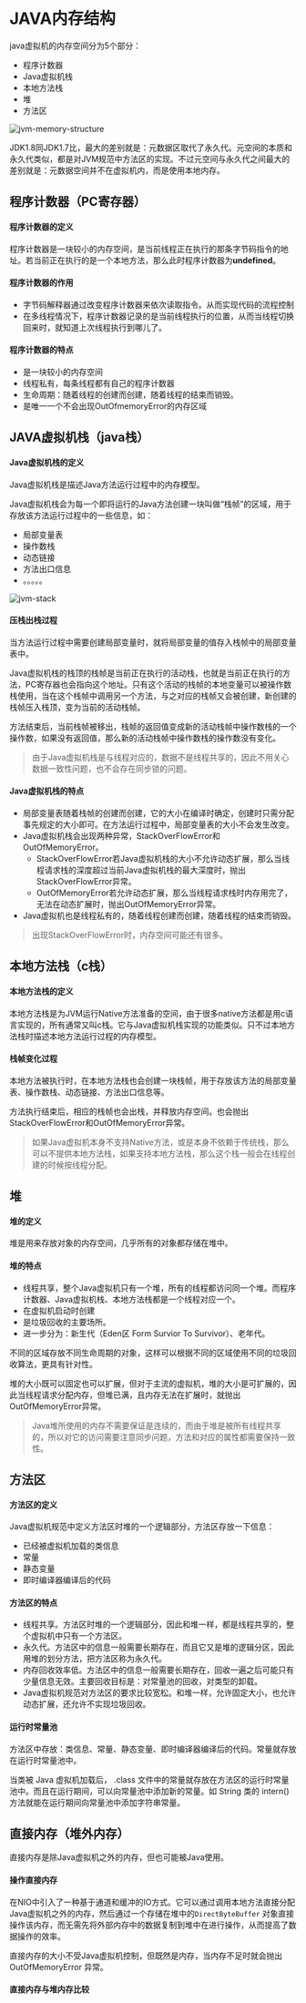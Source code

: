 # JAVA内存结构

java虚拟机的内存空间分为5个部分：

+ 程序计数器
+ Java虚拟机栈
+ 本地方法栈
+ 堆
+ 方法区

![jvm-memory-structure](https://github.com/HXYandCC/jvm/raw/master/images/jvm-memory-structure.jpg) 

JDK1.8同JDK1.7比，最大的差别就是：元数据区取代了永久代。元空间的本质和永久代类似，都是对JVM规范中方法区的实现。不过元空间与永久代之间最大的差别就是：元数据空间并不在虚拟机内，而是使用本地内存。

## 程序计数器（PC寄存器）

#### 程序计数器的定义

程序计数器是一块较小的内存空间，是当前线程正在执行的那条字节码指令的地址。若当前正在执行的是一个本地方法，那么此时程序计数器为**undefined**。

#### 程序计数器的作用

+ 字节码解释器通过改变程序计数器来依次读取指令。从而实现代码的流程控制
+ 在多线程情况下，程序计数器记录的是当前线程执行的位置，从而当线程切换回来时，就知道上次线程执行到哪儿了。

#### 程序计数器的特点

+ 是一块较小的内存空间
+ 线程私有，每条线程都有自己的程序计数器
+ 生命周期：随着线程的创建而创建，随着线程的结束而销毁。
+ 是唯一一个不会出现OutOfmemoryError的内存区域

## JAVA虚拟机栈（java栈）

#### Java虚拟机栈的定义

Java虚拟机栈是描述Java方法运行过程中的内存模型。

Java虚拟机栈会为每一个即将运行的Java方法创建一块叫做“栈帧”的区域，用于存放该方法运行过程中的一些信息，如：

+ 局部变量表
+ 操作数栈
+ 动态链接
+ 方法出口信息
+ 。。。。。

![jvm-stack](https://github.com/HXYandCC/jvm/raw/master/images/jvm-stack.jpg) 

#### 压栈出栈过程

当方法运行过程中需要创建局部变量时，就将局部变量的值存入栈帧中的局部变量表中。

Java虚拟机栈的栈顶的栈帧是当前正在执行的活动栈，也就是当前正在执行的方法，PC寄存器也会指向这个地址。只有这个活动的栈帧的本地变量可以被操作数栈使用，当在这个栈帧中调用另一个方法，与之对应的栈帧又会被创建，新创建的栈帧压入栈顶，变为当前的活动栈帧。

方法结束后，当前栈帧被移出，栈帧的返回值变成新的活动栈帧中操作数栈的一个操作数，如果没有返回值，那么新的活动栈帧中操作数栈的操作数没有变化。

> 由于Java虚拟机栈是与线程对应的，数据不是线程共享的，因此不用关心数据一致性问题，也不会存在同步锁的问题。

#### Java虚拟机栈的特点

+ 局部变量表随着栈帧的创建而创建，它的大小在编译时确定，创建时只需分配事先规定的大小即可。在方法运行过程中，局部变量表的大小不会发生改变。
+ Java虚拟机栈会出现两种异常，StackOverFlowError和OutOfMemoryError。
  + StackOverFlowError若Java虚拟机栈的大小不允许动态扩展，那么当线程请求栈的深度超过当前Java虚拟机栈的最大深度时，抛出StackOverFlowError异常。
  + OutOfMemoryError若允许动态扩展，那么当线程请求栈时内存用完了，无法在动态扩展时，抛出OutOfMemoryError异常。
+ Java虚拟机也是线程私有的，随着线程创建而创建，随着线程的结束而销毁。

> 出现StackOverFlowError时，内存空间可能还有很多。

## 本地方法栈（c栈）

#### 本地方法栈的定义

本地方法栈是为JVM运行Native方法准备的空间，由于很多native方法都是用c语言实现的，所有通常又叫c栈。它与Java虚拟机栈实现的功能类似。只不过本地方法栈时描述本地方法运行过程的内存模型。

#### 栈帧变化过程

本地方法被执行时，在本地方法栈也会创建一块栈帧，用于存放该方法的局部变量表、操作数栈、动态链接、方法出口信息等。

方法执行结束后，相应的栈帧也会出栈，并释放内存空间。也会抛出StackOverFlowError和OutOfMemoryError异常。

> 如果Java虚拟机本身不支持Native方法，或是本身不依赖于传统栈，那么可以不提供本地方法栈，如果支持本地方法栈，那么这个栈一般会在线程创建的时候按线程分配。

## 堆

#### 堆的定义

堆是用来存放对象的内存空间，几乎所有的对象都存储在堆中。

#### 堆的特点

+ 线程共享，整个Java虚拟机只有一个堆，所有的线程都访问同一个堆。而程序计数器、Java虚拟机栈、本地方法栈都是一个线程对应一个。
+ 在虚拟机启动时创建
+ 是垃圾回收的主要场所。
+ 进一步分为：新生代（Eden区 Form Survior To Survivor）、老年代。

不同的区域存放不同生命周期的对象，这样可以根据不同的区域使用不同的垃圾回收算法，更具有针对性。

堆的大小既可以固定也可以扩展，但对于主流的虚拟机，堆的大小是可扩展的，因此当线程请求分配内存，但堆已满，且内存无法在扩展时，就抛出OutOfMemoryError异常。

> Java堆所使用的内存不需要保证是连续的，而由于堆是被所有线程共享的，所以对它的访问需要注意同步问题，方法和对应的属性都需要保持一致性。

## 方法区

#### 方法区的定义

Java虚拟机规范中定义方法区时堆的一个逻辑部分，方法区存放一下信息：

+ 已经被虚拟机加载的类信息
+ 常量
+ 静态变量
+ 即时编译器编译后的代码

#### 方法区的特点

+ 线程共享。方法区时堆的一个逻辑部分，因此和堆一样，都是线程共享的，整个虚拟机中只有一个方法区。
+ 永久代。方法区中的信息一般需要长期存在，而且它又是堆的逻辑分区，因此用堆的划分方法，把方法区称为永久代。
+ 内存回收效率低。方法区中的信息一般需要长期存在，回收一遍之后可能只有少量信息无效。主要回收目标是：对常量池的回收，对类型的卸载。
+ Java虚拟机规范对方法区的要求比较宽松。和堆一样，允许固定大小，也允许动态扩展，还允许不实现垃圾回收。

#### 运行时常量池

方法区中存放：类信息、常量、静态变量、即时编译器编译后的代码。常量就存放在运行时常量池中。 

当类被 Java 虚拟机加载后， .class 文件中的常量就存放在方法区的运行时常量池中。而且在运行期间，可以向常量池中添加新的常量。如 String 类的 intern() 方法就能在运行期间向常量池中添加字符串常量。 

## 直接内存（堆外内存）

直接内存是除Java虚拟机之外的内存，但也可能被Java使用。

#### 操作直接内存

在NIO中引入了一种基于通道和缓冲的IO方式。它可以通过调用本地方法直接分配Java虚拟机之外的内存，然后通过一个存储在堆中的`DirectByteBuffer` 对象直接操作该内存，而无需先将外部内存中的数据复制到堆中在进行操作，从而提高了数据操作的效率。

直接内存的大小不受Java虚拟机控制，但既然是内存，当内存不足时就会抛出 OutOfMemoryError 异常。 

#### 直接内存与堆内存比较

